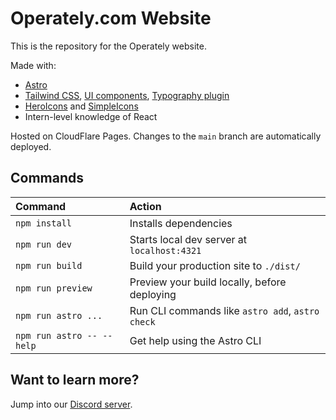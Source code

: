 # Operately.com Website

This is the repository for the Operately website.

Made with:
- [Astro](https://docs.astro.build/en/getting-started/)
- [Tailwind CSS](https://tailwindcss.com/docs/), [UI components](https://tailwindui.com/), [Typography plugin](https://github.com/tailwindlabs/tailwindcss-typography)
- [HeroIcons](https://heroicons.com) and [SimpleIcons](https://simpleicons.org/)
- Intern-level knowledge of React

Hosted on CloudFlare Pages. Changes to the `main` branch are automatically deployed.

## Commands

| Command                   | Action                                           |
| :------------------------ | :----------------------------------------------- |
| `npm install`             | Installs dependencies                            |
| `npm run dev`             | Starts local dev server at `localhost:4321`      |
| `npm run build`           | Build your production site to `./dist/`          |
| `npm run preview`         | Preview your build locally, before deploying     |
| `npm run astro ...`       | Run CLI commands like `astro add`, `astro check` |
| `npm run astro -- --help` | Get help using the Astro CLI                     |

## Want to learn more?

Jump into our [Discord server](https://discord.com/invite/2ngnragJYV).
